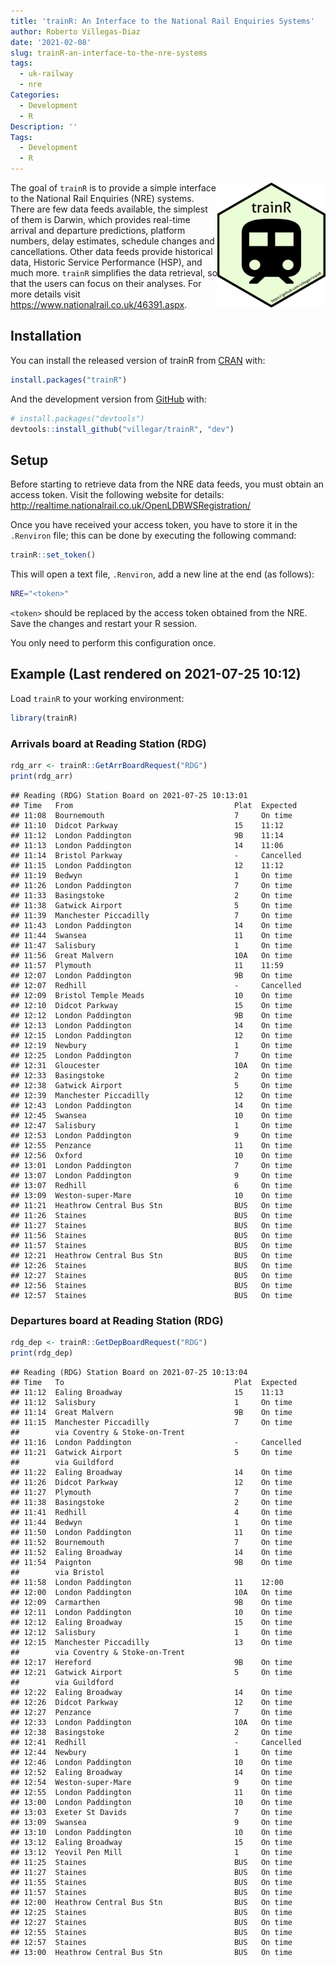 ```yaml
---
title: 'trainR: An Interface to the National Rail Enquiries Systems'
author: Roberto Villegas-Diaz
date: '2021-02-08'
slug: trainR-an-interface-to-the-nre-systems
tags:
  - uk-railway
  - nre
Categories:
  - Development
  - R
Description: ''
Tags:
  - Development
  - R
---
```


<img src="https://raw.githubusercontent.com/villegar/trainR/main/inst/images/logo.png" alt="logo" align="right" height=200px/>

The goal of `trainR` is to provide a simple interface to the 
National Rail Enquiries (NRE) systems. There are few data feeds 
available, the simplest of them is Darwin, which provides real-time 
arrival and departure predictions, platform numbers, delay estimates, 
schedule changes and cancellations. Other data feeds provide historical 
data, Historic Service Performance (HSP), and much more. `trainR` 
simplifies the data retrieval, so that the users can focus on their 
analyses. For more details visit 
https://www.nationalrail.co.uk/46391.aspx.

## Installation

You can install the released version of trainR from [CRAN](https://CRAN.R-project.org) with:

``` r
install.packages("trainR")
```

And the development version from [GitHub](https://github.com/) with:

``` r
# install.packages("devtools")
devtools::install_github("villegar/trainR", "dev")
```

## Setup
Before starting to retrieve data from the NRE data feeds, you must obtain an access token. 
Visit the following website for details: http://realtime.nationalrail.co.uk/OpenLDBWSRegistration/

Once you have received your access token, you have to store it in the `.Renviron` file; this can be 
done by executing the following command:


```r
trainR::set_token()
```

This will open a text file, `.Renviron`, add a new line at the end (as follows):

```bash
NRE="<token>"
```

`<token>` should be replaced by the access token obtained from the NRE. Save the changes and restart 
your R session.

You only need to perform this configuration once.

## Example (Last rendered on 2021-07-25 10:12)

Load `trainR` to your working environment:

```r
library(trainR)
```

### Arrivals board at Reading Station (RDG)


```r
rdg_arr <- trainR::GetArrBoardRequest("RDG")
print(rdg_arr)
```

```
## Reading (RDG) Station Board on 2021-07-25 10:13:01
## Time   From                                    Plat  Expected
## 11:08  Bournemouth                             7     On time
## 11:10  Didcot Parkway                          15    11:12
## 11:12  London Paddington                       9B    11:14
## 11:13  London Paddington                       14    11:06
## 11:14  Bristol Parkway                         -     Cancelled
## 11:15  London Paddington                       12    11:12
## 11:19  Bedwyn                                  1     On time
## 11:26  London Paddington                       7     On time
## 11:33  Basingstoke                             2     On time
## 11:38  Gatwick Airport                         5     On time
## 11:39  Manchester Piccadilly                   7     On time
## 11:43  London Paddington                       14    On time
## 11:44  Swansea                                 11    On time
## 11:47  Salisbury                               1     On time
## 11:56  Great Malvern                           10A   On time
## 11:57  Plymouth                                11    11:59
## 12:07  London Paddington                       9B    On time
## 12:07  Redhill                                 -     Cancelled
## 12:09  Bristol Temple Meads                    10    On time
## 12:10  Didcot Parkway                          15    On time
## 12:12  London Paddington                       9B    On time
## 12:13  London Paddington                       14    On time
## 12:15  London Paddington                       12    On time
## 12:19  Newbury                                 1     On time
## 12:25  London Paddington                       7     On time
## 12:31  Gloucester                              10A   On time
## 12:33  Basingstoke                             2     On time
## 12:38  Gatwick Airport                         5     On time
## 12:39  Manchester Piccadilly                   12    On time
## 12:43  London Paddington                       14    On time
## 12:45  Swansea                                 10    On time
## 12:47  Salisbury                               1     On time
## 12:53  London Paddington                       9     On time
## 12:55  Penzance                                11    On time
## 12:56  Oxford                                  10    On time
## 13:01  London Paddington                       7     On time
## 13:07  London Paddington                       9     On time
## 13:07  Redhill                                 6     On time
## 13:09  Weston-super-Mare                       10    On time
## 11:21  Heathrow Central Bus Stn                BUS   On time
## 11:26  Staines                                 BUS   On time
## 11:27  Staines                                 BUS   On time
## 11:56  Staines                                 BUS   On time
## 11:57  Staines                                 BUS   On time
## 12:21  Heathrow Central Bus Stn                BUS   On time
## 12:26  Staines                                 BUS   On time
## 12:27  Staines                                 BUS   On time
## 12:56  Staines                                 BUS   On time
## 12:57  Staines                                 BUS   On time
```

### Departures board at Reading Station (RDG)


```r
rdg_dep <- trainR::GetDepBoardRequest("RDG")
print(rdg_dep)
```

```
## Reading (RDG) Station Board on 2021-07-25 10:13:04
## Time   To                                      Plat  Expected
## 11:12  Ealing Broadway                         15    11:13
## 11:12  Salisbury                               1     On time
## 11:14  Great Malvern                           9B    On time
## 11:15  Manchester Piccadilly                   7     On time
##        via Coventry & Stoke-on-Trent           
## 11:16  London Paddington                       -     Cancelled
## 11:21  Gatwick Airport                         5     On time
##        via Guildford                           
## 11:22  Ealing Broadway                         14    On time
## 11:26  Didcot Parkway                          12    On time
## 11:27  Plymouth                                7     On time
## 11:38  Basingstoke                             2     On time
## 11:41  Redhill                                 4     On time
## 11:44  Bedwyn                                  1     On time
## 11:50  London Paddington                       11    On time
## 11:52  Bournemouth                             7     On time
## 11:52  Ealing Broadway                         14    On time
## 11:54  Paignton                                9B    On time
##        via Bristol                             
## 11:58  London Paddington                       11    12:00
## 12:00  London Paddington                       10A   On time
## 12:09  Carmarthen                              9B    On time
## 12:11  London Paddington                       10    On time
## 12:12  Ealing Broadway                         15    On time
## 12:12  Salisbury                               1     On time
## 12:15  Manchester Piccadilly                   13    On time
##        via Coventry & Stoke-on-Trent           
## 12:17  Hereford                                9B    On time
## 12:21  Gatwick Airport                         5     On time
##        via Guildford                           
## 12:22  Ealing Broadway                         14    On time
## 12:26  Didcot Parkway                          12    On time
## 12:27  Penzance                                7     On time
## 12:33  London Paddington                       10A   On time
## 12:38  Basingstoke                             2     On time
## 12:41  Redhill                                 -     Cancelled
## 12:44  Newbury                                 1     On time
## 12:46  London Paddington                       10    On time
## 12:52  Ealing Broadway                         14    On time
## 12:54  Weston-super-Mare                       9     On time
## 12:55  London Paddington                       11    On time
## 13:00  London Paddington                       10    On time
## 13:03  Exeter St Davids                        7     On time
## 13:09  Swansea                                 9     On time
## 13:10  London Paddington                       10    On time
## 13:12  Ealing Broadway                         15    On time
## 13:12  Yeovil Pen Mill                         1     On time
## 11:25  Staines                                 BUS   On time
## 11:27  Staines                                 BUS   On time
## 11:55  Staines                                 BUS   On time
## 11:57  Staines                                 BUS   On time
## 12:00  Heathrow Central Bus Stn                BUS   On time
## 12:25  Staines                                 BUS   On time
## 12:27  Staines                                 BUS   On time
## 12:55  Staines                                 BUS   On time
## 12:57  Staines                                 BUS   On time
## 13:00  Heathrow Central Bus Stn                BUS   On time
```
